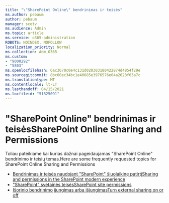 ```yaml
---
title: "\"SharePoint Online\" bendrinimas ir teisės"
ms.author: pebaum
author: pebaum
manager: scotv
ms.audience: Admin
ms.topic: article
ms.service: o365-administration
ROBOTS: NOINDEX, NOFOLLOW
localization_priority: Normal
ms.collection: Adm_O365
ms.custom:
- "9000292"
- "5803"
ms.openlocfilehash: 6ac3670c0e4c131d020303180422874d4854f29e
ms.sourcegitcommit: 8bc60ec34bc1e40685e3976576e04a2623f63a7c
ms.translationtype: MT
ms.contentlocale: lt-LT
ms.lasthandoff: 04/15/2021
ms.locfileid: "51825091"
---
```

# <a name="sharepoint-online-sharing-and-permissions"></a><span data-ttu-id="f8b5f-102">"SharePoint Online" bendrinimas ir teisės</span><span class="sxs-lookup"><span data-stu-id="f8b5f-102">SharePoint Online Sharing and Permissions</span></span>

<span data-ttu-id="f8b5f-103">Toliau pateikiame kai kurias dažnai pageidaujamas "SharePoint Online" bendrinimo ir teisių temas.</span><span class="sxs-lookup"><span data-stu-id="f8b5f-103">Here are some frequently requested topics for SharePoint Online Sharing and Permissions</span></span>

- [<span data-ttu-id="f8b5f-104">Bendrinimas ir teisės naudojant "SharePoint" šiuolaikinę patirtį</span><span class="sxs-lookup"><span data-stu-id="f8b5f-104">Sharing and permissions in the SharePoint modern experience</span></span>](https://docs.microsoft.com/sharepoint/modern-experience-sharing-permissions)
- [<span data-ttu-id="f8b5f-105">"SharePoint" svetainės teisės</span><span class="sxs-lookup"><span data-stu-id="f8b5f-105">SharePoint site permissions</span></span>](https://docs.microsoft.com/sharepoint/customize-sharepoint-site-permissions)
- [<span data-ttu-id="f8b5f-106">Išorinio bendrinimo įjungimas arba išjungimas</span><span class="sxs-lookup"><span data-stu-id="f8b5f-106">Turn external sharing on or off</span></span>](https://docs.microsoft.com/sharepoint/turn-external-sharing-on-or-off)
